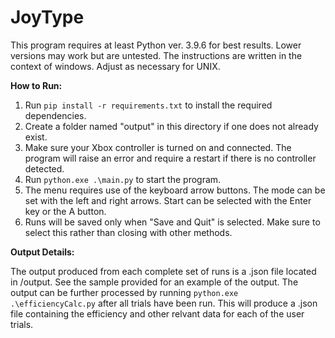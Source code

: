 # JoyType
This program requires at least Python ver. 3.9.6 for best results. Lower versions may work but are untested. The instructions are written in the context of windows. Adjust as necessary for UNIX.

**How to Run:**
1. Run `pip install -r requirements.txt` to install the required dependencies.
2. Create a folder named "output" in this directory if one does not already exist.
3. Make sure your Xbox controller is turned on and connected. The program will raise an error and require a restart if there is no controller detected.
4. Run `python.exe .\main.py` to start the program.
5. The menu requires use of the keyboard arrow buttons. The mode can be set with the left and right arrows. Start can be selected with the Enter key or the A button.
6. Runs will be saved only when "Save and Quit" is selected. Make sure to select this rather than closing with other methods.

**Output Details:**

The output produced from each complete set of runs is a .json file located in /output. See the sample provided for an example of the output. The output can be further processed by running `python.exe .\efficiencyCalc.py` after all trials have been run. This will produce a .json file containing the efficiency and other relvant data for each of the user trials.